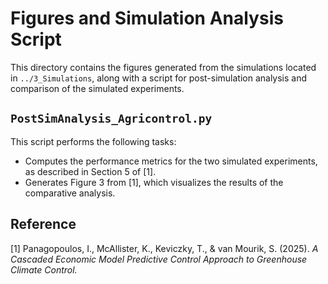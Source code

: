 
# Figures and Simulation Analysis Script

This directory contains the figures generated from the simulations located in `../3_Simulations`, along with a script for post-simulation analysis and comparison of the simulated experiments.

## `PostSimAnalysis_Agricontrol.py`

This script performs the following tasks:
- Computes the performance metrics for the two simulated experiments, as described in Section 5 of [1].
- Generates Figure 3 from [1], which visualizes the results of the comparative analysis.

## Reference  

[1] Panagopoulos, I., McAllister, K., Keviczky, T., & van Mourik, S. (2025). *A Cascaded Economic Model Predictive Control Approach to Greenhouse Climate Control.*

